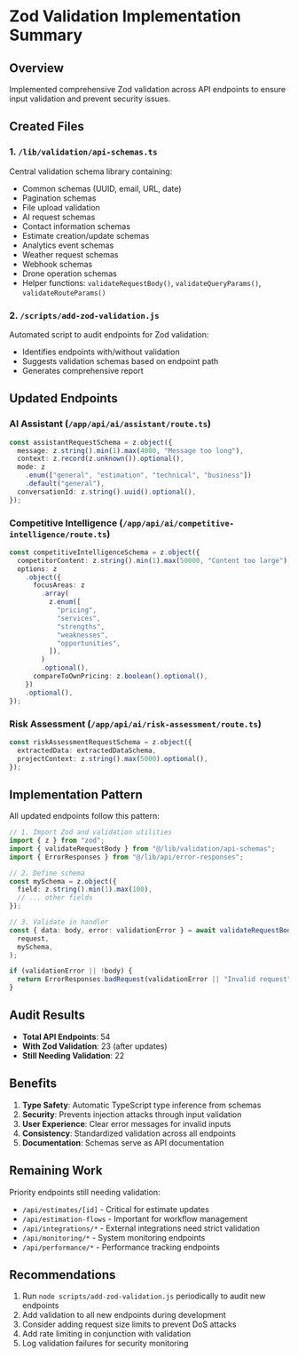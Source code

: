# Zod Validation Implementation Summary

## Overview

Implemented comprehensive Zod validation across API endpoints to ensure input validation and prevent security issues.

## Created Files

### 1. `/lib/validation/api-schemas.ts`

Central validation schema library containing:

- Common schemas (UUID, email, URL, date)
- Pagination schemas
- File upload validation
- AI request schemas
- Contact information schemas
- Estimate creation/update schemas
- Analytics event schemas
- Weather request schemas
- Webhook schemas
- Drone operation schemas
- Helper functions: `validateRequestBody()`, `validateQueryParams()`, `validateRouteParams()`

### 2. `/scripts/add-zod-validation.js`

Automated script to audit endpoints for Zod validation:

- Identifies endpoints with/without validation
- Suggests validation schemas based on endpoint path
- Generates comprehensive report

## Updated Endpoints

### AI Assistant (`/app/api/ai/assistant/route.ts`)

```typescript
const assistantRequestSchema = z.object({
  message: z.string().min(1).max(4000, "Message too long"),
  context: z.record(z.unknown()).optional(),
  mode: z
    .enum(["general", "estimation", "technical", "business"])
    .default("general"),
  conversationId: z.string().uuid().optional(),
});
```

### Competitive Intelligence (`/app/api/ai/competitive-intelligence/route.ts`)

```typescript
const competitiveIntelligenceSchema = z.object({
  competitorContent: z.string().min(1).max(50000, "Content too large"),
  options: z
    .object({
      focusAreas: z
        .array(
          z.enum([
            "pricing",
            "services",
            "strengths",
            "weaknesses",
            "opportunities",
          ]),
        )
        .optional(),
      compareToOwnPricing: z.boolean().optional(),
    })
    .optional(),
});
```

### Risk Assessment (`/app/api/ai/risk-assessment/route.ts`)

```typescript
const riskAssessmentRequestSchema = z.object({
  extractedData: extractedDataSchema,
  projectContext: z.string().max(5000).optional(),
});
```

## Implementation Pattern

All updated endpoints follow this pattern:

```typescript
// 1. Import Zod and validation utilities
import { z } from "zod";
import { validateRequestBody } from "@/lib/validation/api-schemas";
import { ErrorResponses } from "@/lib/api/error-responses";

// 2. Define schema
const mySchema = z.object({
  field: z.string().min(1).max(100),
  // ... other fields
});

// 3. Validate in handler
const { data: body, error: validationError } = await validateRequestBody(
  request,
  mySchema,
);

if (validationError || !body) {
  return ErrorResponses.badRequest(validationError || "Invalid request");
}
```

## Audit Results

- **Total API Endpoints**: 54
- **With Zod Validation**: 23 (after updates)
- **Still Needing Validation**: 22

## Benefits

1. **Type Safety**: Automatic TypeScript type inference from schemas
2. **Security**: Prevents injection attacks through input validation
3. **User Experience**: Clear error messages for invalid inputs
4. **Consistency**: Standardized validation across all endpoints
5. **Documentation**: Schemas serve as API documentation

## Remaining Work

Priority endpoints still needing validation:

- `/api/estimates/[id]` - Critical for estimate updates
- `/api/estimation-flows` - Important for workflow management
- `/api/integrations/*` - External integrations need strict validation
- `/api/monitoring/*` - System monitoring endpoints
- `/api/performance/*` - Performance tracking endpoints

## Recommendations

1. Run `node scripts/add-zod-validation.js` periodically to audit new endpoints
2. Add validation to all new endpoints during development
3. Consider adding request size limits to prevent DoS attacks
4. Add rate limiting in conjunction with validation
5. Log validation failures for security monitoring

